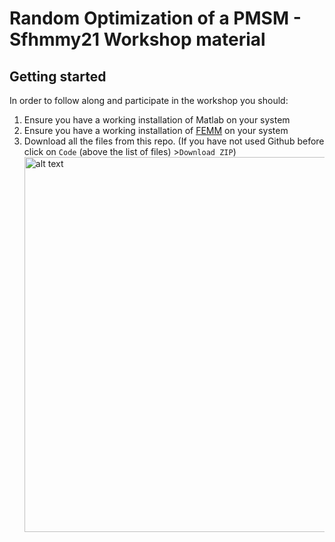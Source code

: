 # Random Optimization of a PMSM - Sfhmmy21 Workshop material
## Getting started
In order to follow along and participate in the workshop you should:
1) Ensure you have a working installation of Matlab on your system
1) Ensure you have a working installation of [FEMM](https://www.femm.info/wiki/Download) on your system
1) Download all the files from this repo. (If you have not used Github before click on ```Code``` (above the list of files) >```Download ZIP```) <img src="https://i.imgur.com/NecM8UT.png" alt="alt text" width="600">
